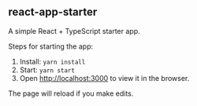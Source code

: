 ## react-app-starter

A simple React + TypeScript starter app.

Steps for starting the app:

1. Install: `yarn install`
2. Start: `yarn start`
3. Open [http://localhost:3000](http://localhost:3000) to view it in the browser.

The page will reload if you make edits.
